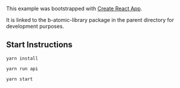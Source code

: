 This example was bootstrapped with [Create React App](https://github.com/facebook/create-react-app).

It is linked to the b-atomic-library package in the parent directory for development purposes.

## Start Instructions

`yarn install`

`yarn run api`

`yarn start`

